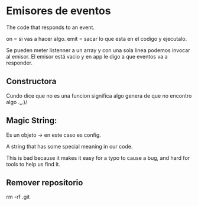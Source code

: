 # Emisores de eventos

The code that responds to an event.

on = si vas a hacer algo.
emit = sacar lo que esta en el codigo y ejecutalo.

Se pueden meter listenner a un array y con una sola linea podemos invocar al emisor.
El emisor está vacio y en app le digo a que eventos va a responder.
## Constructora


Cundo dice que no es una funcion significa algo genera de que no encontro algo ._.)/

## Magic String:

Es un objeto -> en este caso es config. 

A string that has some special meaning in our code.

This is bad because it makes it easy for a typo to cause a bug, and hard for tools to help us find it.

## Remover repositorio 

rm -rf .git